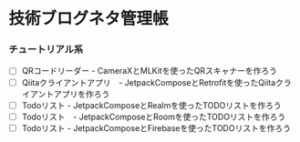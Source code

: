 # 技術ブログネタ管理帳

### チュートリアル系
- [ ] QRコードリーダー - CameraXとMLKitを使ったQRスキャナーを作ろう
- [ ] Qiitaクライアントアプリ　- JetpackComposeとRetrofitを使ったQiitaクライアントアプリを作ろう
- [ ] Todoリスト - JetpackComposeとRealmを使ったTODOリストを作ろう
- [ ] Todoリスト　- JetpackComposeとRoomを使ったTODOリストを作ろう
- [ ] Todoリスト - JetpackComposeとFirebaseを使ったTODOリストを作ろう
